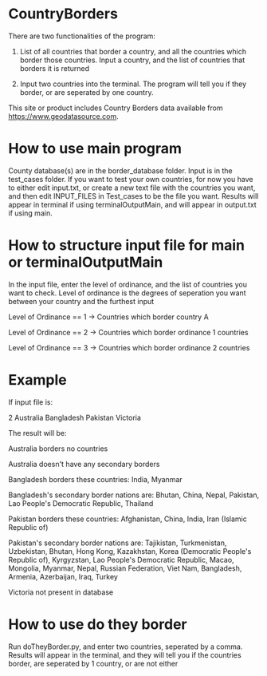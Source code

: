# CountryBorders
There are two functionalities of the program:

1. List of all countries that border a country, and all the countries which border those countries.
Input a country, and the list of countries that borders it is returned

2. Input two countries into the terminal. The program will tell you if they border, or are seperated by one country. 

This site or product includes Country Borders data available from https://www.geodatasource.com.

# How to use main program
County database(s) are in the border_database folder. Input is in the test_cases folder. 
If you want to test your own countries, for now you have to either edit input.txt, or create a new text file with the countries you want, and then edit INPUT_FILES in Test_cases to be the file you want.
Results will appear in terminal if using terminalOutputMain, and will appear in output.txt if using main. 

# How to structure input file for main or terminalOutputMain
In the input file, enter the level of ordinance, and the list of countries you want to check. 
Level of ordinance is the degrees of seperation you want between your country and the furthest input

Level of Ordinance == 1 -> Countries which border country A

Level of Ordinance == 2 -> Countries which border ordinance 1 countries

Level of Ordinance == 3 -> Countries which border ordinance 2 countries

# Example
If input file is:

2
Australia
Bangladesh
Pakistan
Victoria

The result will be: 

Australia borders no countries

Australia doesn't have any secondary borders


Bangladesh borders these countries: India, Myanmar

Bangladesh's secondary border nations are: Bhutan, China, Nepal, Pakistan, Lao People's Democratic Republic, Thailand


Pakistan borders these countries: Afghanistan, China, India, Iran (Islamic Republic of)

Pakistan's secondary border nations are: Tajikistan, Turkmenistan, Uzbekistan, Bhutan, Hong Kong, Kazakhstan, Korea (Democratic People's Republic of), Kyrgyzstan, Lao People's Democratic Republic, Macao, Mongolia, Myanmar, Nepal, Russian Federation, Viet Nam, Bangladesh, Armenia, Azerbaijan, Iraq, Turkey


Victoria not present in database

# How to use do they border
Run doTheyBorder.py, and enter two countries, seperated by a comma. Results will appear in the terminal, and they will tell you if the countries border, are seperated by 1 country, or are not either